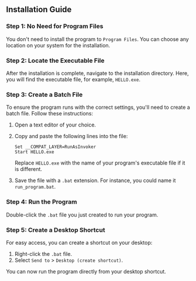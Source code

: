 ## Installation Guide

### Step 1: No Need for Program Files

You don't need to install the program to `Program Files`. You can choose any location on your system for the installation.

### Step 2: Locate the Executable File

After the installation is complete, navigate to the installation directory. Here, you will find the executable file, for example, `HELLO.exe`.

### Step 3: Create a Batch File

To ensure the program runs with the correct settings, you'll need to create a batch file. Follow these instructions:

1. Open a text editor of your choice.
2. Copy and paste the following lines into the file:

    ```batch
    Set __COMPAT_LAYER=RunAsInvoker
    Start HELLO.exe
    ```

   Replace `HELLO.exe` with the name of your program's executable file if it is different.

3. Save the file with a `.bat` extension. For instance, you could name it `run_program.bat`.

### Step 4: Run the Program

Double-click the `.bat` file you just created to run your program. 

### Step 5: Create a Desktop Shortcut

For easy access, you can create a shortcut on your desktop:

1. Right-click the `.bat` file.
2. Select `Send to` > `Desktop (create shortcut)`.

You can now run the program directly from your desktop shortcut.

